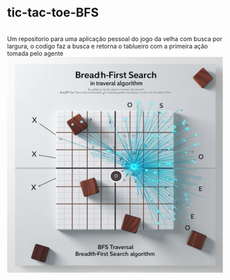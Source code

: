 # tic-tac-toe-BFS

<br>
Um repositorio para uma aplicação pessoal do jogo da velha com busca por largura, o codigo faz a busca e retorna o tablueiro com a primeira ação tomada pelo agente
<br>

<img src="https://github.com/JoaoViana2004/tic-tac-toe-BFS/blob/main/illustration.jpg" alt="Ilustracao">

